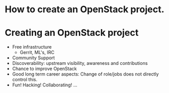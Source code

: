 <!-- .slide: data-state="section-break" id="template-slides" -->
# How to create an OpenStack project.


<!-- .slide: data-state="normal" id="nested-lists" -->
# Creating an OpenStack project

*   Free infrastructure
    *   Gerrit, ML's, IRC
*   Community Support
*   Discoverability: upstream visibility, awareness and contributions
*   Chance to improve OpenStack
*   Good long term career aspects: Change of role/jobs does not directly control this.
*   Fun! Hacking! Collaborating! ...
